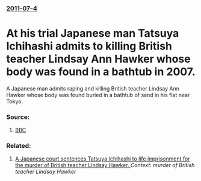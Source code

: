 ### [2011-07-4](/news/2011/07/4/index.md)

# At his trial Japanese man Tatsuya Ichihashi admits to killing British teacher Lindsay Ann Hawker whose body was found in a bathtub in 2007. 

A Japanese man admits raping and killing British teacher Lindsay Ann Hawker whose body was found buried in a bathtub of sand in his flat near Tokyo.


### Source:

1. [BBC](http://www.bbc.co.uk/news/uk-england-coventry-warwickshire-14010308)

### Related:

1. [A Japanese court sentences Tatsuya Ichihashi to life imprisonment for the murder of British teacher Lindsay Hawker. ](/news/2011/07/21/a-japanese-court-sentences-tatsuya-ichihashi-to-life-imprisonment-for-the-murder-of-british-teacher-lindsay-hawker.md) _Context: murder of British teacher Lindsay Hawker_
